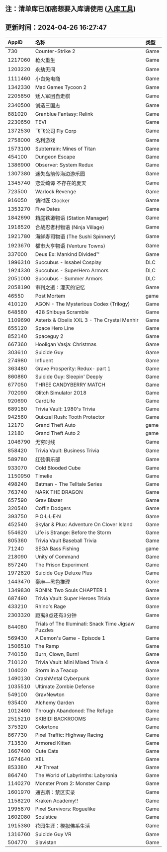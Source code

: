 ## 注：清单库已加密想要入库请使用 ([入库工具](https://github.com/BlankTMing/ManifestAutoUpdate/releases))

## 更新时间：2024-04-26 16:27:47
| AppID | 名称 | 类型  |
| :-------------------- | :----------------------------- | :----------- |
| 730 | Counter-Strike 2| Game |
| 1217060 | 枪火重生| Game |
| 1203220 | 永劫无间| Game |
| 1111460 | 小白兔电商| Game |
| 1342330 | Mad Games Tycoon 2| Game |
| 2205850 | 矮人军团自走棋| Game |
| 2340500 |  创造三国志| Game |
| 881020 | Granblue Fantasy: Relink| Game |
| 2230650 | TEVI| Game |
| 1372530 | 飞飞公司 Fly Corp| Game |
| 2758000 | 名利游戏| Game |
| 1573100 | Subterrain: Mines of Titan| Game |
| 454100 | Dungeon Escape| Game |
| 1386900 | Observer: System Redux| Game |
| 1307380 | 迷失岛前传海边游乐园| Game |
| 1345740 | 恋爱绮谭 不存在的夏天| Game |
| 723500 | Warlock Revenge| Game |
| 916050 | 铸时匠 Clocker| Game |
| 1353270 | Five Dates| Game |
| 1842690 | 箱庭铁道物语 (Station Manager)| Game |
| 1918520 | 合战忍者村物语 (Ninja Village)| Game |
| 1921780 | 海鲜寿司物语 (The Sushi Spinnery)| Game |
| 1923670 | 都市大亨物语 (Venture Towns)| Game |
| 337000 | Deus Ex: Mankind Divided™| Game |
| 1996310 | Succubus - Issabel Cosplay| DLC |
| 1924330 | Succubus - SuperHero Armors| DLC |
| 2051000 | Succubus - Summer Armors| DLC |
| 2058190 | 审判之逝：湮灭的记忆| Game |
| 46550 | Post Mortem| game |
| 410120 | AGON - The Mysterious Codex (Trilogy)| Game |
| 648580 | 428 Shibuya Scramble| Game |
| 1109690 | Asterix & Obelix XXL 3  - The Crystal Menhir| Game |
| 655120 | Space Hero Line| Game |
| 852140 | Spaceguy 2| Game |
| 667360 | Hooligan Vasja: Christmas| Game |
| 303610 | Suicide Guy| Game |
| 274980 | Influent| Game |
| 363480 | Grave Prosperity: Redux- part 1| Game |
| 860860 | Suicide Guy: Sleepin' Deeply| Game |
| 677050 | THREE CANDYBERRY MATCH| Game |
| 702090 | Glitch Simulator 2018| Game |
| 920690 | CardLife| Game |
| 689180 | Trivia Vault: 1980's Trivia| Game |
| 942560 | Quixzel Rush: Tooth Protector| Game |
| 12170 | Grand Theft Auto| game |
| 12180 | Grand Theft Auto 2| game |
| 1046790 | 无穷时线| Game |
| 858420 | Trivia Vault: Business Trivia| Game |
| 589780 | 红弦俱乐部| Game |
| 933070 | Cold Blooded Cube| Game |
| 1150950 | Timelie| Game |
| 498240 | Batman - The Telltale Series| Game |
| 763740 | NARK THE DRAGON| Game |
| 657590 | Grav Blazer| Game |
| 320540 | Coffin Dodgers| Game |
| 393750 | P·O·L·L·E·N| Game |
| 452540 | Skylar & Plux: Adventure On Clover Island| Game |
| 554620 | Life is Strange: Before the Storm| Game |
| 805360 | Trivia Vault Baseball Trivia| Game |
| 71240 | SEGA Bass Fishing| game |
| 218090 | Unity of Command| Game |
| 857240 | The Prison Experiment| Game |
| 1972820 | Suicide Guy Deluxe Plus| Game |
| 1443470 | 豪麻—黑色推理 | Game |
| 1349830 | RONIN: Two Souls CHAPTER 1| Game |
| 687490 | Trivia Vault: Super Heroes Trivia| Game |
| 433210 | Rhino's Rage| Game |
| 2303320 | 距离8点还有3分钟| Game |
| 844080 | Trials of The Illuminati: Snack Time Jigsaw Puzzles| Game |
| 569430 | A Demon's Game - Episode 1| Game |
| 1506510 | The Ramp| Game |
| 740150 | Burn, Clown, Burn!| Game |
| 710120 | Trivia Vault: Mini Mixed Trivia 4| Game |
| 104020 | Storm in a Teacup| Game |
| 1490130 | CrashMetal Cyberpunk| Game |
| 1035510 | Ultimate Zombie Defense| Game |
| 549100 | GravNewton| Game |
| 935400 | Alchemy Garden| Game |
| 1012460 | Through Abandoned: The Refuge| Game |
| 2515210 | SKIBIDI BACKROOMS| Game |
| 375320 | Colortone| Game |
| 867730 | Pixel Traffic: Highway Racing| Game |
| 713530 | Armored Kitten| Game |
| 1667400 | Cute Cats| Game |
| 1674640 | XEL| Game |
| 853380 | Air Threat| Game |
| 864740 | The World of Labyrinths: Labyronia| Game |
| 1140270 | Monster Prom 2: Monster Camp| Game |
| 1601970 | 通古斯：禁区实录| Game |
| 1158220 | Kraken Academy!!| Game |
| 1995870 | Pixel Survivors: Roguelike| Game |
| 1602080 | Soulstice| Game |
| 1915380 | 花园生涯：模拟佛系生活| Game |
| 1316760 | Suicide Guy VR| Game |
| 504770 | Slavistan| Game |
